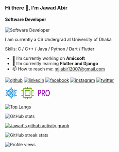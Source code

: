 ### Hi there 👋, I'm Jawad Abir
#### Software Developer
![Software Developer](https://scontent.fdac31-1.fna.fbcdn.net/v/t39.30808-6/261463449_941634636761084_2012754559550565413_n.jpg?_nc_cat=101&ccb=1-7&_nc_sid=174925&_nc_eui2=AeG17aX5vb3fiDjDgJH46vsF_sdxL1r4Egr-x3EvWvgSCjWV2WYBsM-SUH9zMe7OiwrGwAOq49a04svsVadncaZl&_nc_ohc=NYhbbJPMs74AX8CMYBa&_nc_ht=scontent.fdac31-1.fna&oh=00_AfDttV76iJoN1Nb2pZbHJRy-peRMhdk0DFXnoZYViO4gug&oe=64D063CA)

I am currently a CS Undergrad at University of Dhaka

Skills: C / C++ / Java / Python / Dart / Flutter

- 🔭 I’m currently working on **Amicsoft** 
- 🌱 I’m currently learning **Flutter and Django** 
- 📫 How to reach me: mjiabir12007@gmail.com 


[<img src='https://cdn.jsdelivr.net/npm/simple-icons@3.0.1/icons/github.svg' alt='github' height='40'>](https://github.com/MJI-Abir)  [<img src='https://cdn.jsdelivr.net/npm/simple-icons@3.0.1/icons/linkedin.svg' alt='linkedin' height='40'>](https://www.linkedin.com/in/jawad-abir/)  [<img src='https://cdn.jsdelivr.net/npm/simple-icons@3.0.1/icons/facebook.svg' alt='facebook' height='40'>](https://www.facebook.com/mji.abir.940)  [<img src='https://cdn.jsdelivr.net/npm/simple-icons@3.0.1/icons/instagram.svg' alt='instagram' height='40'>](https://www.instagram.com/__mji_abir__/)  [<img src='https://cdn.jsdelivr.net/npm/simple-icons@3.0.1/icons/twitter.svg' alt='twitter' height='40'>](https://twitter.com/AbirMji)  

<a href='https://archiveprogram.github.com/'><img src='https://raw.githubusercontent.com/acervenky/animated-github-badges/master/assets/acbadge.gif' width='40' height='40'></a> <a href='https://docs.github.com/en/developers'><img src='https://raw.githubusercontent.com/acervenky/animated-github-badges/master/assets/devbadge.gif' width='40' height='40'></a> <a href='https://github.com/pricing'><img src='https://raw.githubusercontent.com/acervenky/animated-github-badges/master/assets/pro.gif' width='40' height='40'></a> 

[![Top Langs](https://github-readme-stats.vercel.app/api/top-langs/?username=MJI-Abir)](https://github.com/anuraghazra/github-readme-stats)

![GitHub stats](https://github-readme-stats.vercel.app/api?username=MJI-Abir&show_icons=true)  

[![Jawad's github activity graph](https://github-readme-activity-graph.vercel.app/graph?username=MJI-Abir)](https://github.com/MJI-Abir/github-readme-activity-graph)

![GitHub streak stats](https://streak-stats.demolab.com/?user=MJI-Abir)  

![Profile views](https://gpvc.arturio.dev/MJI-Abir)  
